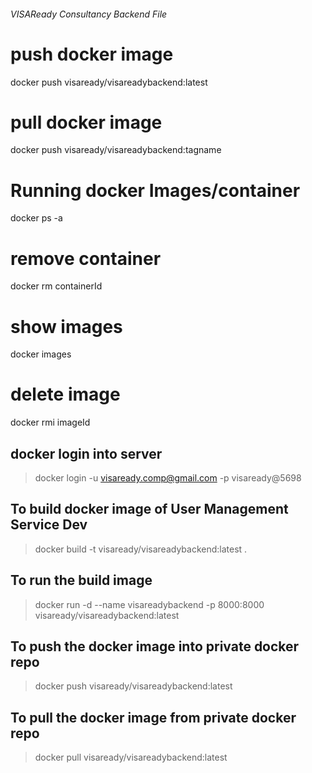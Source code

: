 ###### VISAReady Consultancy Backend File ######

# push docker image 
docker push visaready/visareadybackend:latest

# pull docker image 
docker push visaready/visareadybackend:tagname

# Running docker Images/container
docker ps -a 
# remove container
docker rm containerId

# show images
docker images
# delete image
docker rmi imageId

## docker login into server
> docker login -u visaready.comp@gmail.com -p visaready@5698

## To build docker image of User Management Service Dev
> docker build -t visaready/visareadybackend:latest .

## To run the build image
> docker run -d --name visareadybackend -p 8000:8000 visaready/visareadybackend:latest

## To push the docker image into private docker repo
> docker push visaready/visareadybackend:latest

## To pull the docker image from private docker repo
> docker pull visaready/visareadybackend:latest